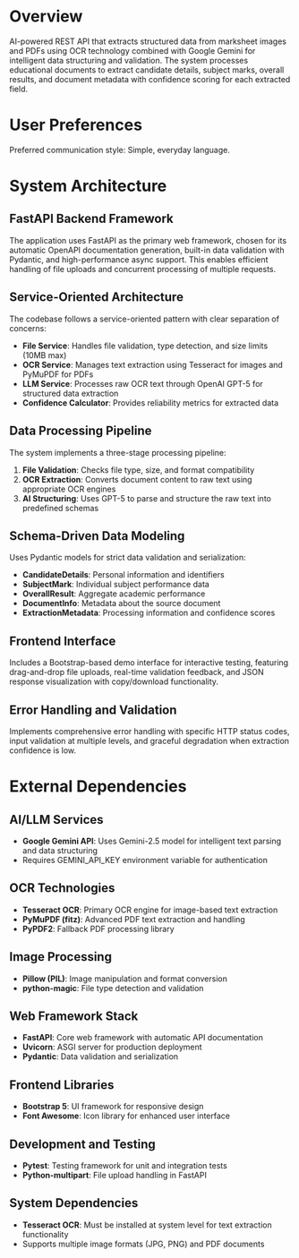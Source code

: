 # Overview

AI-powered REST API that extracts structured data from marksheet images and PDFs using OCR technology combined with Google Gemini for intelligent data structuring and validation. The system processes educational documents to extract candidate details, subject marks, overall results, and document metadata with confidence scoring for each extracted field.

# User Preferences

Preferred communication style: Simple, everyday language.

# System Architecture

## FastAPI Backend Framework
The application uses FastAPI as the primary web framework, chosen for its automatic OpenAPI documentation generation, built-in data validation with Pydantic, and high-performance async support. This enables efficient handling of file uploads and concurrent processing of multiple requests.

## Service-Oriented Architecture
The codebase follows a service-oriented pattern with clear separation of concerns:
- **File Service**: Handles file validation, type detection, and size limits (10MB max)
- **OCR Service**: Manages text extraction using Tesseract for images and PyMuPDF for PDFs
- **LLM Service**: Processes raw OCR text through OpenAI GPT-5 for structured data extraction
- **Confidence Calculator**: Provides reliability metrics for extracted data

## Data Processing Pipeline
The system implements a three-stage processing pipeline:
1. **File Validation**: Checks file type, size, and format compatibility
2. **OCR Extraction**: Converts document content to raw text using appropriate OCR engines
3. **AI Structuring**: Uses GPT-5 to parse and structure the raw text into predefined schemas

## Schema-Driven Data Modeling
Uses Pydantic models for strict data validation and serialization:
- **CandidateDetails**: Personal information and identifiers
- **SubjectMark**: Individual subject performance data
- **OverallResult**: Aggregate academic performance
- **DocumentInfo**: Metadata about the source document
- **ExtractionMetadata**: Processing information and confidence scores

## Frontend Interface
Includes a Bootstrap-based demo interface for interactive testing, featuring drag-and-drop file uploads, real-time validation feedback, and JSON response visualization with copy/download functionality.

## Error Handling and Validation
Implements comprehensive error handling with specific HTTP status codes, input validation at multiple levels, and graceful degradation when extraction confidence is low.

# External Dependencies

## AI/LLM Services
- **Google Gemini API**: Uses Gemini-2.5 model for intelligent text parsing and data structuring
- Requires GEMINI_API_KEY environment variable for authentication

## OCR Technologies
- **Tesseract OCR**: Primary OCR engine for image-based text extraction
- **PyMuPDF (fitz)**: Advanced PDF text extraction and handling
- **PyPDF2**: Fallback PDF processing library

## Image Processing
- **Pillow (PIL)**: Image manipulation and format conversion
- **python-magic**: File type detection and validation

## Web Framework Stack
- **FastAPI**: Core web framework with automatic API documentation
- **Uvicorn**: ASGI server for production deployment
- **Pydantic**: Data validation and serialization

## Frontend Libraries
- **Bootstrap 5**: UI framework for responsive design
- **Font Awesome**: Icon library for enhanced user interface

## Development and Testing
- **Pytest**: Testing framework for unit and integration tests
- **Python-multipart**: File upload handling in FastAPI

## System Dependencies
- **Tesseract OCR**: Must be installed at system level for text extraction functionality
- Supports multiple image formats (JPG, PNG) and PDF documents